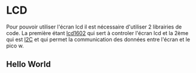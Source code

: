 # LCD 
Pour pouvoir utiliser l'écran lcd il est nécessaire d'utiliser 2 librairies de code. La première étant [lcd1602](Lib/LCD1602) qui sert à controler l'écran lcd et la 2ème qui est [I2C](Lib/I2C) et qui permet la communication des données entre l'écran et le pico w.
## Hello World


